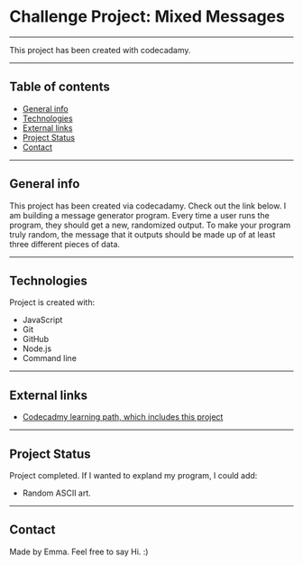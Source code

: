 # Challenge Project: Mixed Messages
---
This project has been created with codecadamy. 

--- 

## Table of contents
* [General info](#general-info)
* [Technologies](#technologies)
* [External links](#External-links)
* [Project Status](#Project-Status)
* [Contact](#Contact)

---

## General info
This project has been created via codecadamy. Check out the link below.
I am building a message generator program. Every time a user runs the program, they should get a new, randomized output. To make your program truly random, the message that it outputs should be made up of at least three different pieces of data.

---    
    
## Technologies
Project is created with:
* JavaScript
* Git
* GitHub
* Node.js
* Command line
	
---  
  
## External links
  * [Codecadmy learning path, which includes this project](https://www.codecademy.com/learn/paths/full-stack-engineer-career-path)

---

## Project Status
Project completed. If I wanted to expland my program, I could add:
  * Random ASCII art.

---

## Contact
Made by Emma. Feel free to say Hi. :)

